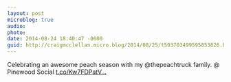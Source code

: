 ```yaml
---
layout: post
microblog: true
audio: 
photo: 
date: 2014-08-24 18:40:47 -0600
guid: http://craigmcclellan.micro.blog/2014/08/25/t503703499595853826.html
---
```

Celebrating an awesome peach season with my @thepeachtruck family. @ Pinewood Social [t.co/Kw7FDPatV...](http://t.co/Kw7FDPatV6)
